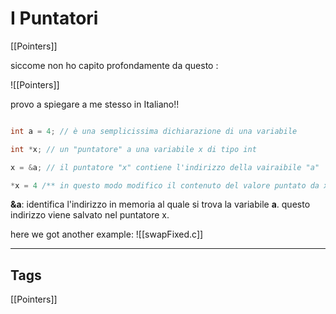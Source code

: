 # I Puntatori 

[[Pointers]]

siccome non ho capito profondamente da questo :

![[Pointers]]

provo a spiegare a me stesso in Italiano!!
 
 ``` c 
 
 int a = 4; // è una semplicissima dichiarazione di una variabile 
 
 int *x; // un "puntatore" a una variabile x di tipo int 
 
 x = &a; // il puntatore "x" contiene l'indirizzo della vairaibile "a"
 
 *x = 4 /** in questo modo modifico il contenuto del valore puntato da x, quindi modifico indirettamente il valore di a */
 
 ```
 
 **&a**: identifica l'indirizzo in memoria al quale si trova la variabile **a**. questo indirizzo viene salvato nel puntatore x.


here we got another example:
![[swapFixed.c]]



--- 
## Tags
[[Pointers]]



